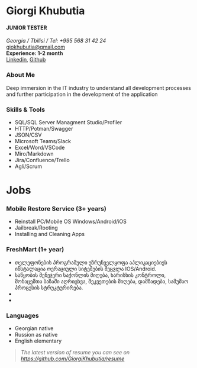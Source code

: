 # Giorgi Khubutia
####  JUNIOR TESTER

*Georgia / Tbilisi / Tel: +995 568 31 42 24* <br/>
[giokhubutia@gmail.com](mailto:giokhubutia@gmail.com)<br/> 
**Experience: 1-2 month** <br/>
[Linkedin](https://www.linkedin.com/feed/), [Github](https://github.com/GiorgiKhubutia)

### About Me <br/>
Deep immersion in the IT industry to understand all development processes and further participation in the development of the application

### Skills & Tools
- SQL/SQL Server Managment Studio/Profiler
- HTTP/Potman/Swagger
- JSON/CSV
- Microsoft Teams/Slack
- Excel/Word/VSCode
- Miro/Markdown
- Jira/Confluence/Trello
- Agli/Scrum 

# Jobs

### Mobile Restore Service (3+ years)
- Reinstall PC/Mobile OS Windows/Android/iOS 
- Jailbreak/Rooting
- Installing and Cleaning Apps

### FreshMart (1+ year)
- თელეფონების პროგრამული უზრუნველყოფა აპლიკაციებიეს ინსტალაცია ოერაციული სიტემების შეცვლა IOS/Android. 
- საწყობის მენეჯერი საქონლის მიღება, ხარისხის კონტროლი, მონაცემთა ბაზაში აღრიცხვა, შეკვეთების მიღება, დამზადება, სამუშაო პროცესის სტრუკტურირება.
-
-
      
### Languages
- Georgian native
- Russion as native
- English elementary

      

> *The latest version of resume you can see on https://github.com/GiorgiKhubutia/resume*
      



